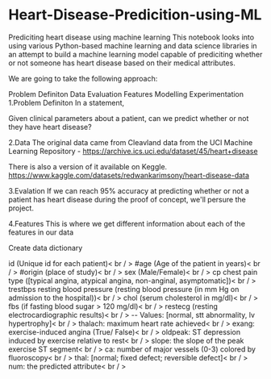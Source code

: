 # Heart-Disease-Predicition-using-ML

Prediciting heart disease using machine learning
This notebook looks into using various Python-based machine learning and data science libraries in an attempt to build a machine learning model capable of prediciting whether or not someone has heart disease based on their medical attributes.

We are going to take the following approach:

Problem Definiton
Data
Evaluation
Features
Modelling
Experimentation
1.Problem Definiton
In a statement,

Given clinical parameters about a patient, can we predict whether or not they have heart disease?

2.Data
The original data came from Cleavland data from the UCI Machine Learning Repository - https://archive.ics.uci.edu/dataset/45/heart+disease

There is also a version of it available on Keggle. https://www.kaggle.com/datasets/redwankarimsony/heart-disease-data

3.Evalation
If we can reach 95% accuracy at predicting whether or not a patient has heart disease during the proof of concept, we'll persure the project.

4.Features
This is where we get different information about each of the features in our data

Create data dictionary

id (Unique id for each patient)< br / >
#age (Age of the patient in years)< br / >
#origin (place of study)< br / >
sex (Male/Female)< br / >
cp chest pain type ([typical angina, atypical angina, non-anginal, asymptomatic])< br / >
trestbps resting blood pressure (resting blood pressure (in mm Hg on admission to the hospital))< br / >
chol (serum cholesterol in mg/dl)< br / >
fbs (if fasting blood sugar > 120 mg/dl)< br / >
restecg (resting electrocardiographic results)< br / >
-- Values: [normal, stt abnormality, lv hypertrophy]< br / >
thalach: maximum heart rate achieved< br / >
exang: exercise-induced angina (True/ False)< br / >
oldpeak: ST depression induced by exercise relative to rest< br / >
slope: the slope of the peak exercise ST segment< br / >
ca: number of major vessels (0-3) colored by fluoroscopy< br / >
thal: [normal; fixed defect; reversible defect]< br / >
num: the predicted attribute< br / >
